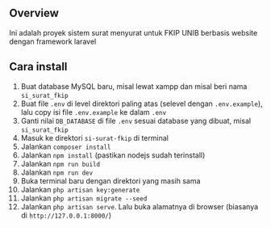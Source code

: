 ## Overview

Ini adalah proyek sistem surat menyurat untuk FKIP UNIB berbasis website dengan framework laravel

## Cara install

1. Buat database MySQL baru, misal lewat xampp dan misal beri nama `si_surat_fkip`
2. Buat file `.env` di level direktori paling atas (selevel dengan `.env.example`), lalu copy isi file `.env.example` ke dalam `.env`
3. Ganti nilai `DB_DATABASE` di file `.env` sesuai database yang dibuat, misal `si_surat_fkip`
4. Masuk ke direktori `si-surat-fkip` di terminal
5. Jalankan `composer install`
6. Jalankan `npm install` (pastikan nodejs sudah terinstall)
7. Jalankan `npm run build`
8. Jalankan `npm run dev`
9. Buka terminal baru dengan direktori yang masih sama
10. Jalankan `php artisan key:generate`
11. Jalankan `php artisan migrate --seed`
12. Jalankan `php artisan serve`. Lalu buka alamatnya di browser (biasanya di `http://127.0.0.1:8000/`)
